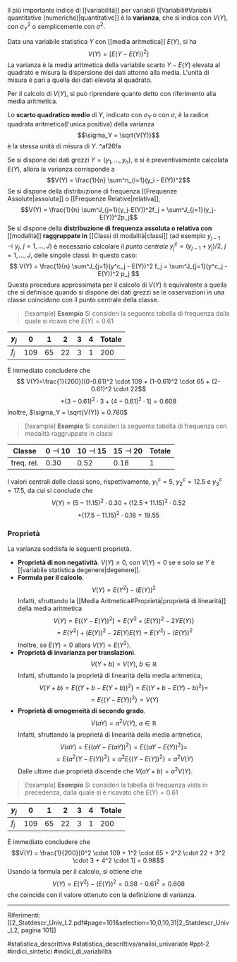 Il più importante indice di [[variabilità]] per variabili [[Variabili#Variabili quantitative (numeriche)|quantitative]] è la **varianza**, che si indica con $V(Y)$, con $\sigma^2_Y$ o semplicemente con $\sigma^2$.

Data una variabile statistica $Y$ con [[media aritmetica]] $E(Y)$, si ha $$ V(Y) = [E(Y-E(Y))^2] $$ La varianza è la media aritmetica della variabile scarto $Y-E(Y)$ elevata al quadrato e misura la dispersione dei dati attorno alla media. L'unità di misura è pari a quella dei dati elevata al quadrato.

Per il calcolo di $V(Y)$, si può riprendere quanto detto con riferimento alla media aritmetica.

Lo **scarto quadratico medio** di $Y$, indicato con $\sigma_Y$ o con $\sigma$, è la radice quadrata aritmetica(l'unica positiva) della varianza $$\sigma_Y = \sqrt{V(Y)}$$ è la stessa unità di misura di $Y$. ^af26fa

Se si dispone dei dati grezzi $Y = (y_1,...,y_n)$, e si è preventivamente calcolata $E(Y)$, allora la varianza corrisponde a $$V(Y) = \frac{1}{n} \sum^n_{i=1}(y_i - E(Y))^2$$Se si dispone della distribuzione di frequenza [[Frequenze Assolute|assoluta]] o [[Frequenze Relative|relativa]], $$V(Y) = \frac{1}{n} \sum^J_{j=1}(y_j-E(Y))^2f_j = \sum^J_{j=1}(y_j-E(Y))^2p_j$$ Se si dispone della **distribuzione di frequenza assoluta o relativa con** [[modalità]] **raggruppate in** [[Classi di modalità|classi]] (ad esempio $y_{j-1} \dashv y_j,\ j=1,...,J$) è necessario calcolare il *punto centrale* $y^c_j = (y_{j-1}+y_j)/2,\ j=1,...,J$, delle singole classi.
In questo caso: $$ V(Y) = \frac{1}{n} \sum^J_{j=1}(y^c_j - E(Y))^2 f_j = \sum^J_{j=1}(y^c_j - E(Y))^2 p_j $$ Questa procedura approssimata per il calcolo di $V(Y)$ è equivalente a quella che si definisce quando si dispone dei dati grezzi se le osservazioni in una classe coincidono con il punto centrale della classe.

> [!example] **Esempio**
Si consideri la seguente tabella di frequenza dalla quale si ricava che $E(Y) = 0.61$
>
| $y_j$ | 0 | 1 | 2 | 3 | 4 | Totale |
| ---- | ---- | ---- | ---- | ---- | ---- | ---- |
| $f_j$ | 109 | 65 | 22 | 3 | 1 | 200 |
È immediato concludere che $$ V(Y)=\frac{1}{200}[(0-0.61)^2 \cdot 109 + (1-0.61)^2 \cdot 65 + (2-0.61)^2 \cdot 22$$$$+ (3-0.61)^2 \cdot 3 + (4-0.61)^2 \cdot 1] = 0.608$$ Inoltre, $\sigma_Y = \sqrt{V(Y)} = 0.780$

>[!example] **Esempio**
Si consideri la seguente tabella di frequenza con modalità raggruppate in classi
>
| Classe | $0 \dashv 10$ | $10 \dashv 15$ | $15 \dashv 20$ | Totale |
| ---- | ---- | ---- | ---- | ---- |
| freq. rel. | 0.30 | 0.52 | 0.18 | 1 |
I valori centrali delle classi sono, rispettivamente, $y^c_1=5$, $y^c_2=12.5$ e $y^c_3=17.5$, da cui si conclude che $$ V(Y) = (5-11.15)^2 \cdot 0.30 + (12.5+11.15)^2 \cdot 0.52 $$$$+ (17.5-11.15)^2 \cdot 0.18 = 19.55$$

### Proprietà
La varianza soddisfa le seguenti proprietà.
* **Proprietà di non negatività**. $V(Y) \ge 0$, con $V(Y)=0$ se e solo se $Y$ è [[variabile statistica degenere|degenere]].
* **Formula per il calcolo**. $$V(Y) = E(Y^2) - (E(Y))^2$$ Infatti, sfruttando la [[Media Aritmetica#Proprietà|proprietà di linearità]] della media aritmetica $$ V(Y) = E\{(Y-E(Y))^2\} = E\{Y^2 + (E(Y))^2 - 2YE(Y)\}$$$$ = E(Y^2) + (E(Y))^2 - 2E(Y)E(Y) = E(Y^2)-(E(Y))^2$$ Inoltre, se $E(Y)=0$ allora $V(Y) = E(Y^2)$.
* **Proprietà di invarianza per translazioni**. $$V(Y+b) = V(Y),\ b \in \mathbb{R}$$ Infatti, sfruttando la proprietà di linearità della media aritmetica, $$V(Y+b) = E\{(Y+b-E(Y+b))^2\} = E\{(Y+b-E(Y)-b)^2\} = $$$$ = E\{(Y-E(Y))^2\} = V(Y)$$
* **Proprietà di omogeneità di secondo grado**. $$ V(aY) = a^2V(Y),\ a \in \mathbb{R}$$ Infatti, sfruttando la proprietà di linearità della media aritmetica, $$V(aY) = E\{(aY-E(aY))^2\} = E\{(aY-E(Y))^2\} = $$$$= E\{a^2(Y-E(Y))^2\} = a^2E\{(Y-E(Y))^2\} = a^2V(Y)$$
Dalle ultime due proprietà discende che $V(aY+b) = a^2V(Y)$.

>[!example] **Esempio**
Si consideri la tabella di frequenza vista in precedenza, dalla quale si è ricavato che $E(Y) = 0.61$
>
| $y_j$ | 0 | 1 | 2 | 3 | 4 | Totale |
| ---- | ---- | ---- | ---- | ---- | ---- | ---- |
| $f_j$ | 109 | 65 | 22 | 3 | 1 | 200 |
È immediato concludere che $$V(Y) = \frac{1}{200}[0^2 \cdot  109 + 1^2 \cdot 65 + 2^2 \cdot 22 + 3^2 \cdot 3 + 4^2 \cdot 1] = 0.98$$ Usando la formula per il calcolo, si ottiene che $$V(Y) = E(Y^2)-(E(Y))^2 = 0.98 - 0.61^2 = 0.608$$che coincide con il valore ottenuto con la definizione di varianza.

***
Riferimenti:
[[2_Statdescr_Univ_L2.pdf#page=101&selection=10,0,10,31|2_Statdescr_Univ_L2, pagina 101]]

#statistica_descrittiva 
#statistica_descrittiva/analisi_univariate
#ppt-2 
#indici_sintetici 
#indici_di_variabilità 
